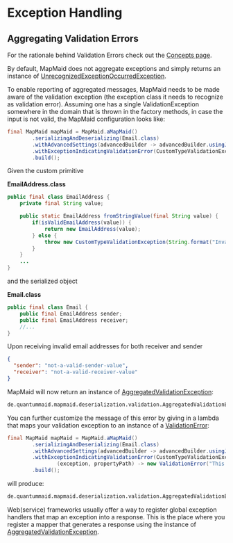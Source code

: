 # Exception Handling

## Aggregating Validation Errors

For the rationale behind Validation Errors check out the [Concepts page](Concepts.md#validation-errors).

By default, MapMaid does not aggregate exceptions and simply returns an instance of 
[UnrecognizedExceptionOccurredException](../core/src/main/java/de/quantummaid/mapmaid/deserialization/validation/UnrecognizedExceptionOccurredException.java).

To enable reporting of aggregated messages, MapMaid needs to be made aware of the validation exception (the exception 
class it needs to recognize as validation error). Assuming one has a single ValidationException somewhere in the domain
that is thrown in the factory methods, in case the input is not valid, the MapMaid configuration looks like:

<!---[CodeSnippet](aggregateException)-->
```java
final MapMaid mapMaid = MapMaid.aMapMaid()
        .serializingAndDeserializing(Email.class)
        .withAdvancedSettings(advancedBuilder -> advancedBuilder.usingJsonMarshaller(GSON::toJson, GSON::fromJson))
        .withExceptionIndicatingValidationError(CustomTypeValidationException.class)
        .build();
```

Given the custom primitive

**EmailAddress.class**
```java
public final class EmailAddress {
    private final String value;

    public static EmailAddress fromStringValue(final String value) {
        if(isValidEmailAddress(value)) {
            return new EmailAddress(value);
        } else {
            throw new CustomTypeValidationException(String.format("Invalid email address %s", value));
        }
    }
    ...
}
```

and the serialized object

**Email.class**

```java
public final class Email {
    public final EmailAddress sender;
    public final EmailAddress receiver;
    //...
}
```

Upon receiving invalid email addresses for both receiver and sender

```json
{
  "sender": "not-a-valid-sender-value",
  "receiver": "not-a-valid-receiver-value"
}
```

MapMaid will now return an instance of [AggregatedValidationException](../core/src/main/java/de/quantummaid/mapmaid/deserialization/validation/AggregatedValidationException.java):

```bash
de.quantummaid.mapmaid.deserialization.validation.AggregatedValidationException: deserialization encountered validation errors. Validation error at 'receiver', Invalid email address: 'not-a-valid-receiver-value'; Validation error at 'sender', Invalid email address: 'not-a-valid-sender-value';
```

You can further customize the message of this error by giving in a lambda that maps your validation exception to an 
instance of a 
[ValidationError](../core/src/main/java/de/quantummaid/mapmaid/deserialization/validation/ValidationError.java):

<!---[CodeSnippet](mappedException)-->
```java
final MapMaid mapMaid = MapMaid.aMapMaid()
        .serializingAndDeserializing(Email.class)
        .withAdvancedSettings(advancedBuilder -> advancedBuilder.usingJsonMarshaller(GSON::toJson, GSON::fromJson))
        .withExceptionIndicatingValidationError(CustomTypeValidationException.class,
                (exception, propertyPath) -> new ValidationError("This is a custom message we are reporting about " + exception.getMessage(), propertyPath))
        .build();
```

will produce:

```bash
de.quantummaid.mapmaid.deserialization.validation.AggregatedValidationException: deserialization encountered validation errors. Validation error at 'receiver', This is a custom message we are reporting about Invalid email address: 'not-a-valid-receiver-value'; Validation error at 'sender', This is a custom message we are reporting about Invalid email address: 'not-a-valid-sender-value';
```

Web(service) frameworks usually offer a way to register global exception handlers that map an exception into a response.
This is the place where you register a mapper that generates a response using the instance of
[AggregatedValidationException](../core/src/main/java/de/quantummaid/mapmaid/deserialization/validation/AggregatedValidationException.java).
